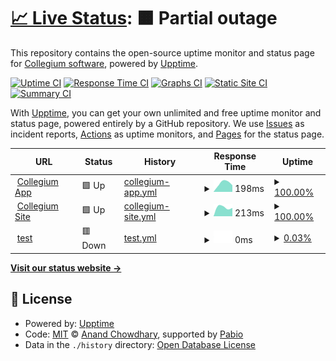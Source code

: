 # [📈 Live Status](https://Collegium-software.github.io/upptime): <!--live status--> **🟧 Partial outage**

This repository contains the open-source uptime monitor and status page for [Collegium software](https://Collegium-software.github.io/upptime), powered by [Upptime](https://github.com/upptime/upptime).

[![Uptime CI](https://github.com/Collegium-software/upptime/workflows/Uptime%20CI/badge.svg)](https://github.com/Collegium-software/upptime/actions?query=workflow%3A%22Uptime+CI%22)
[![Response Time CI](https://github.com/Collegium-software/upptime/workflows/Response%20Time%20CI/badge.svg)](https://github.com/Collegium-software/upptime/actions?query=workflow%3A%22Response+Time+CI%22)
[![Graphs CI](https://github.com/Collegium-software/upptime/workflows/Graphs%20CI/badge.svg)](https://github.com/Collegium-software/upptime/actions?query=workflow%3A%22Graphs+CI%22)
[![Static Site CI](https://github.com/Collegium-software/upptime/workflows/Static%20Site%20CI/badge.svg)](https://github.com/Collegium-software/upptime/actions?query=workflow%3A%22Static+Site+CI%22)
[![Summary CI](https://github.com/Collegium-software/upptime/workflows/Summary%20CI/badge.svg)](https://github.com/Collegium-software/upptime/actions?query=workflow%3A%22Summary+CI%22)

With [Upptime](https://upptime.js.org), you can get your own unlimited and free uptime monitor and status page, powered entirely by a GitHub repository. We use [Issues](https://github.com/Collegium-software/upptime/issues) as incident reports, [Actions](https://github.com/Collegium-software/upptime/actions) as uptime monitors, and [Pages](https://Collegium-software.github.io/upptime) for the status page.

<!--start: status pages-->
<!-- This summary is generated by Upptime (https://github.com/upptime/upptime) -->
<!-- Do not edit this manually, your changes will be overwritten -->
<!-- prettier-ignore -->
| URL | Status | History | Response Time | Uptime |
| --- | ------ | ------- | ------------- | ------ |
| <img alt="" src="https://icons.duckduckgo.com/ip3/app.collegiumbuilt.com.ico" height="13"> [Collegium App](https://app.collegiumbuilt.com) | 🟩 Up | [collegium-app.yml](https://github.com/Collegium-software/upptime/commits/HEAD/history/collegium-app.yml) | <details><summary><img alt="Response time graph" src="./graphs/collegium-app/response-time-week.png" height="20"> 198ms</summary><br><a href="https://Collegium-software.github.io/upptime/history/collegium-app"><img alt="Response time 198" src="https://img.shields.io/endpoint?url=https%3A%2F%2Fraw.githubusercontent.com%2FCollegium-software%2Fupptime%2FHEAD%2Fapi%2Fcollegium-app%2Fresponse-time.json"></a><br><a href="https://Collegium-software.github.io/upptime/history/collegium-app"><img alt="24-hour response time 198" src="https://img.shields.io/endpoint?url=https%3A%2F%2Fraw.githubusercontent.com%2FCollegium-software%2Fupptime%2FHEAD%2Fapi%2Fcollegium-app%2Fresponse-time-day.json"></a><br><a href="https://Collegium-software.github.io/upptime/history/collegium-app"><img alt="7-day response time 198" src="https://img.shields.io/endpoint?url=https%3A%2F%2Fraw.githubusercontent.com%2FCollegium-software%2Fupptime%2FHEAD%2Fapi%2Fcollegium-app%2Fresponse-time-week.json"></a><br><a href="https://Collegium-software.github.io/upptime/history/collegium-app"><img alt="30-day response time 198" src="https://img.shields.io/endpoint?url=https%3A%2F%2Fraw.githubusercontent.com%2FCollegium-software%2Fupptime%2FHEAD%2Fapi%2Fcollegium-app%2Fresponse-time-month.json"></a><br><a href="https://Collegium-software.github.io/upptime/history/collegium-app"><img alt="1-year response time 198" src="https://img.shields.io/endpoint?url=https%3A%2F%2Fraw.githubusercontent.com%2FCollegium-software%2Fupptime%2FHEAD%2Fapi%2Fcollegium-app%2Fresponse-time-year.json"></a></details> | <details><summary><a href="https://Collegium-software.github.io/upptime/history/collegium-app">100.00%</a></summary><a href="https://Collegium-software.github.io/upptime/history/collegium-app"><img alt="All-time uptime 100.00%" src="https://img.shields.io/endpoint?url=https%3A%2F%2Fraw.githubusercontent.com%2FCollegium-software%2Fupptime%2FHEAD%2Fapi%2Fcollegium-app%2Fuptime.json"></a><br><a href="https://Collegium-software.github.io/upptime/history/collegium-app"><img alt="24-hour uptime 100.00%" src="https://img.shields.io/endpoint?url=https%3A%2F%2Fraw.githubusercontent.com%2FCollegium-software%2Fupptime%2FHEAD%2Fapi%2Fcollegium-app%2Fuptime-day.json"></a><br><a href="https://Collegium-software.github.io/upptime/history/collegium-app"><img alt="7-day uptime 100.00%" src="https://img.shields.io/endpoint?url=https%3A%2F%2Fraw.githubusercontent.com%2FCollegium-software%2Fupptime%2FHEAD%2Fapi%2Fcollegium-app%2Fuptime-week.json"></a><br><a href="https://Collegium-software.github.io/upptime/history/collegium-app"><img alt="30-day uptime 100.00%" src="https://img.shields.io/endpoint?url=https%3A%2F%2Fraw.githubusercontent.com%2FCollegium-software%2Fupptime%2FHEAD%2Fapi%2Fcollegium-app%2Fuptime-month.json"></a><br><a href="https://Collegium-software.github.io/upptime/history/collegium-app"><img alt="1-year uptime 100.00%" src="https://img.shields.io/endpoint?url=https%3A%2F%2Fraw.githubusercontent.com%2FCollegium-software%2Fupptime%2FHEAD%2Fapi%2Fcollegium-app%2Fuptime-year.json"></a></details>
| <img alt="" src="https://icons.duckduckgo.com/ip3/collegiumbuilt.com.ico" height="13"> [Collegium Site](https://collegiumbuilt.com) | 🟩 Up | [collegium-site.yml](https://github.com/Collegium-software/upptime/commits/HEAD/history/collegium-site.yml) | <details><summary><img alt="Response time graph" src="./graphs/collegium-site/response-time-week.png" height="20"> 213ms</summary><br><a href="https://Collegium-software.github.io/upptime/history/collegium-site"><img alt="Response time 213" src="https://img.shields.io/endpoint?url=https%3A%2F%2Fraw.githubusercontent.com%2FCollegium-software%2Fupptime%2FHEAD%2Fapi%2Fcollegium-site%2Fresponse-time.json"></a><br><a href="https://Collegium-software.github.io/upptime/history/collegium-site"><img alt="24-hour response time 213" src="https://img.shields.io/endpoint?url=https%3A%2F%2Fraw.githubusercontent.com%2FCollegium-software%2Fupptime%2FHEAD%2Fapi%2Fcollegium-site%2Fresponse-time-day.json"></a><br><a href="https://Collegium-software.github.io/upptime/history/collegium-site"><img alt="7-day response time 213" src="https://img.shields.io/endpoint?url=https%3A%2F%2Fraw.githubusercontent.com%2FCollegium-software%2Fupptime%2FHEAD%2Fapi%2Fcollegium-site%2Fresponse-time-week.json"></a><br><a href="https://Collegium-software.github.io/upptime/history/collegium-site"><img alt="30-day response time 213" src="https://img.shields.io/endpoint?url=https%3A%2F%2Fraw.githubusercontent.com%2FCollegium-software%2Fupptime%2FHEAD%2Fapi%2Fcollegium-site%2Fresponse-time-month.json"></a><br><a href="https://Collegium-software.github.io/upptime/history/collegium-site"><img alt="1-year response time 213" src="https://img.shields.io/endpoint?url=https%3A%2F%2Fraw.githubusercontent.com%2FCollegium-software%2Fupptime%2FHEAD%2Fapi%2Fcollegium-site%2Fresponse-time-year.json"></a></details> | <details><summary><a href="https://Collegium-software.github.io/upptime/history/collegium-site">100.00%</a></summary><a href="https://Collegium-software.github.io/upptime/history/collegium-site"><img alt="All-time uptime 100.00%" src="https://img.shields.io/endpoint?url=https%3A%2F%2Fraw.githubusercontent.com%2FCollegium-software%2Fupptime%2FHEAD%2Fapi%2Fcollegium-site%2Fuptime.json"></a><br><a href="https://Collegium-software.github.io/upptime/history/collegium-site"><img alt="24-hour uptime 100.00%" src="https://img.shields.io/endpoint?url=https%3A%2F%2Fraw.githubusercontent.com%2FCollegium-software%2Fupptime%2FHEAD%2Fapi%2Fcollegium-site%2Fuptime-day.json"></a><br><a href="https://Collegium-software.github.io/upptime/history/collegium-site"><img alt="7-day uptime 100.00%" src="https://img.shields.io/endpoint?url=https%3A%2F%2Fraw.githubusercontent.com%2FCollegium-software%2Fupptime%2FHEAD%2Fapi%2Fcollegium-site%2Fuptime-week.json"></a><br><a href="https://Collegium-software.github.io/upptime/history/collegium-site"><img alt="30-day uptime 100.00%" src="https://img.shields.io/endpoint?url=https%3A%2F%2Fraw.githubusercontent.com%2FCollegium-software%2Fupptime%2FHEAD%2Fapi%2Fcollegium-site%2Fuptime-month.json"></a><br><a href="https://Collegium-software.github.io/upptime/history/collegium-site"><img alt="1-year uptime 100.00%" src="https://img.shields.io/endpoint?url=https%3A%2F%2Fraw.githubusercontent.com%2FCollegium-software%2Fupptime%2FHEAD%2Fapi%2Fcollegium-site%2Fuptime-year.json"></a></details>
| <img alt="" src="https://icons.duckduckgo.com/ip3/collegiumbuiltz.com.ico" height="13"> [test](https://collegiumbuiltz.com/) | 🟥 Down | [test.yml](https://github.com/Collegium-software/upptime/commits/HEAD/history/test.yml) | <details><summary><img alt="Response time graph" src="./graphs/test/response-time-week.png" height="20"> 0ms</summary><br><a href="https://Collegium-software.github.io/upptime/history/test"><img alt="Response time 0" src="https://img.shields.io/endpoint?url=https%3A%2F%2Fraw.githubusercontent.com%2FCollegium-software%2Fupptime%2FHEAD%2Fapi%2Ftest%2Fresponse-time.json"></a><br><a href="https://Collegium-software.github.io/upptime/history/test"><img alt="24-hour response time 0" src="https://img.shields.io/endpoint?url=https%3A%2F%2Fraw.githubusercontent.com%2FCollegium-software%2Fupptime%2FHEAD%2Fapi%2Ftest%2Fresponse-time-day.json"></a><br><a href="https://Collegium-software.github.io/upptime/history/test"><img alt="7-day response time 0" src="https://img.shields.io/endpoint?url=https%3A%2F%2Fraw.githubusercontent.com%2FCollegium-software%2Fupptime%2FHEAD%2Fapi%2Ftest%2Fresponse-time-week.json"></a><br><a href="https://Collegium-software.github.io/upptime/history/test"><img alt="30-day response time 0" src="https://img.shields.io/endpoint?url=https%3A%2F%2Fraw.githubusercontent.com%2FCollegium-software%2Fupptime%2FHEAD%2Fapi%2Ftest%2Fresponse-time-month.json"></a><br><a href="https://Collegium-software.github.io/upptime/history/test"><img alt="1-year response time 0" src="https://img.shields.io/endpoint?url=https%3A%2F%2Fraw.githubusercontent.com%2FCollegium-software%2Fupptime%2FHEAD%2Fapi%2Ftest%2Fresponse-time-year.json"></a></details> | <details><summary><a href="https://Collegium-software.github.io/upptime/history/test">0.03%</a></summary><a href="https://Collegium-software.github.io/upptime/history/test"><img alt="All-time uptime 0.03%" src="https://img.shields.io/endpoint?url=https%3A%2F%2Fraw.githubusercontent.com%2FCollegium-software%2Fupptime%2FHEAD%2Fapi%2Ftest%2Fuptime.json"></a><br><a href="https://Collegium-software.github.io/upptime/history/test"><img alt="24-hour uptime 0.03%" src="https://img.shields.io/endpoint?url=https%3A%2F%2Fraw.githubusercontent.com%2FCollegium-software%2Fupptime%2FHEAD%2Fapi%2Ftest%2Fuptime-day.json"></a><br><a href="https://Collegium-software.github.io/upptime/history/test"><img alt="7-day uptime 0.03%" src="https://img.shields.io/endpoint?url=https%3A%2F%2Fraw.githubusercontent.com%2FCollegium-software%2Fupptime%2FHEAD%2Fapi%2Ftest%2Fuptime-week.json"></a><br><a href="https://Collegium-software.github.io/upptime/history/test"><img alt="30-day uptime 0.03%" src="https://img.shields.io/endpoint?url=https%3A%2F%2Fraw.githubusercontent.com%2FCollegium-software%2Fupptime%2FHEAD%2Fapi%2Ftest%2Fuptime-month.json"></a><br><a href="https://Collegium-software.github.io/upptime/history/test"><img alt="1-year uptime 0.03%" src="https://img.shields.io/endpoint?url=https%3A%2F%2Fraw.githubusercontent.com%2FCollegium-software%2Fupptime%2FHEAD%2Fapi%2Ftest%2Fuptime-year.json"></a></details>

<!--end: status pages-->

[**Visit our status website →**](https://Collegium-software.github.io/upptime)

## 📄 License

- Powered by: [Upptime](https://github.com/upptime/upptime)
- Code: [MIT](./LICENSE) © [Anand Chowdhary](https://anandchowdhary.com), supported by [Pabio](https://pabio.com)
- Data in the `./history` directory: [Open Database License](https://opendatacommons.org/licenses/odbl/1-0/)
